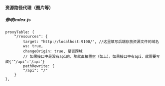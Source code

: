 #### 资源路径代理（图片等）

##### 修改index.js

```
proxyTable: {
	"/resources": {
    	target: "http://localhost:9100/", //这里填写后端存放资源文件的域名
    	ws: true,
    	changeOrigin: true, 是否跨域
    	// 如果接口中是没有api的，那就直接置空（如上）。如果接口中有api，就需要写成{‘^/api’:‘/api’}
    	pathRewrite: {
    	"/api": "/"
    }
},
```

